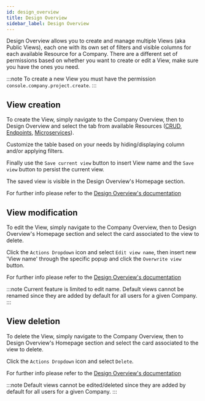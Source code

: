 ```yaml
---
id: design_overview
title: Design Overview
sidebar_label: Design Overview
---
```


Design Overview allows you to create and manage multiple Views (aka Public Views), each one with its own set of filters and visible columns for each available Resource for a Company.
There are a different set of permissions based on whether you want to create or edit a View, make sure you have the ones you need.

:::note
To create a new View you must have the permission `console.company.project.create`.
:::

## View creation

To create the View, simply navigate to the Company Overview, then to Design Overview and select the tab from available Resources ([CRUD](/development_suite/governance/design-overview.md#CRUD), [Endpoints](/development_suite/governance/design-overview.md#Endpoints), [Microservices](/development_suite/governance/design-overview.md#Microservices)). 

Customize the table based on your needs by hiding/displaying column and/or applying filters.

Finally use the `Save current view` button to insert View name and the `Save view` button to persist the current view.

The saved view is visible in the Design Overview's Homepage section.

For further info please refer to the [Design Overview's documentation](/development_suite/governance/design-overview.md#saving)

## View modification
To edit the View, simply navigate to the Company Overview, then to Design Overview's Homepage section and select the card associated to the view to delete.

Click the `Actions Dropdown` icon and select `Edit view name`, then insert new 'View name' through the specific popup and click the `Overwrite view` button.

For further info please refer to the [Design Overview's documentation](/development_suite/governance/design-overview.md#editing)

:::note
Current feature is limited to edit name.
Default views cannot be renamed since they are added by default for all users for a given Company.
:::

## View deletion
To delete the View, simply navigate to the Company Overview, then to Design Overview's Homepage section and select the card associated to the view to delete.

Click the `Actions Dropdown` icon and select `Delete`. 

For further info please refer to the [Design Overview's documentation](/development_suite/governance/design-overview.md#deleting)

:::note
Default views cannot be edited/deleted since they are added by default for all users for a given Company.
:::